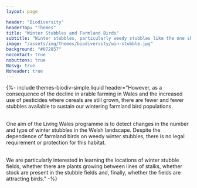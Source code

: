 ```yaml
---
layout: page

header: "Biodiversity"
headerTop: "Themes"
title: "Winter Stubbles and Farmland Birds"
subtitle: "Winter stubbles, particularly weedy stubbles like the one shown here, have traditionally provided a source of food for farmland bird populations throughout the winter months."
image: "/assets/img/themes/biodiversity/win-stubble.jpg"
background: "#072857"
nocontact: true
nobuttons: true
Nosvg: true
Noheader: true
---
```



{%-
include themes-biodiv-simple.liquid
header="However, as a consequence of the decline in arable farming in Wales and the increased use of pesticides where cereals are still grown, there are fewer and fewer stubbles available to sustain our wintering farmland bird populations.<br><br>

One aim of the Living Wales programme is to detect changes in the number and type of winter stubbles in the Welsh landscape. Despite the dependence of farmland birds on weedy winter stubbles, there is no legal requirement or protection for this habitat.<br><br>

We are particularly interested in learning the locations of winter stubble fields, whether there are plants growing between lines of stalks, whether stock are present in the stubble fields and, finally, whether the fields are attracting birds."
-%}
